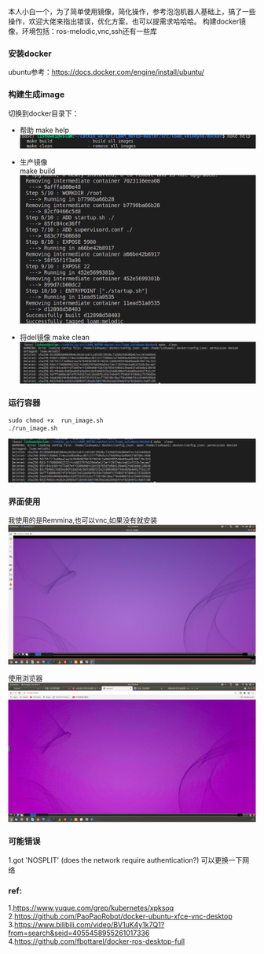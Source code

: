 本人小白一个，为了简单使用镜像，简化操作，参考泡泡机器人基础上，搞了一些操作，欢迎大佬来指出错误，优化方案，也可以提需求哈哈哈。
构建docker镜像，环境包括：ros-melodic,vnc,ssh还有一些库
### 安装docker
ubuntu参考：https://docs.docker.com/engine/install/ubuntu/
    
### 构建生成image
切换到docker目录下：
* 帮助
    make help  
![img](./doc/make_help.png)

* 生产镜像  
    make build   
![img](./doc/make_build.png)

* 将del镜像
    make clean
![img](./doc/make_clean.png)

### 运行容器
    sudo chmod +x  run_image.sh
    ./run_image.sh

![img](./doc/make_clean.png)
 
### 界面使用
我使用的是Remmina,也可以vnc,如果没有就安装
![img](./doc/client.png)

使用浏览器
![img](./doc/browser.png)


### 可能错误
1.got 'NOSPLIT' (does the network require authentication?)
    可以更换一下网络
### ref:
1.https://www.yuque.com/grep/kubernetes/xpksoq
2.https://github.com/PaoPaoRobot/docker-ubuntu-xfce-vnc-desktop
3.https://www.bilibili.com/video/BV1uK4y1k7Q1?from=search&seid=4055458955261017336
4.https://github.com/fbottarel/docker-ros-desktop-full



